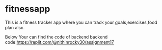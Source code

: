 # fitnessapp
This is a fitness tracker app where you can track your goals,exercises,food plan also.

Below Your can find the code of backend
backend code:https://replit.com/@nithinrocky30/assignment17
